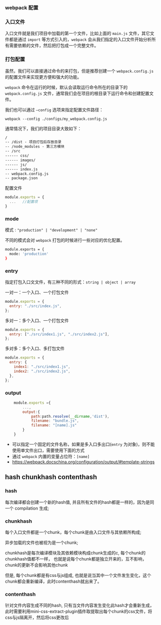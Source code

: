 ### webpack 配置

### 入口文件

入口文件就是我们项目中加载的第一个文件，比如上面的 `main.js` 文件，其它文件都是通过 `import` 等方式引入的，`webpack` 会从我们指定的入口文件开始分析所有需要依赖的文件，然后把打包成一个完整文件。

### 打包配置

虽然，我们可以直接通过命令的来打包，但是推荐创建一个 `webpack.config.js` 的配置文件来实现更方便和强大的功能。

`webpack` 命令在运行的时候，默认会读取运行命令所在的目录下的 `webpack.config.js` 文件，通常我们会在项目的根目录下运行命令和创建配置文件。

我们也可以通过 `—config` 选项来指定配置文件路径：

```shell
webpack --config ./configs/my_webpack.config.js
```

通常情况下，我们的项目目录大致如下：

```txt
/
-- /dist - 项目打包后存放目录
-- /node_modules - 第三方模块
-- /src
------ css/
------ images/
------ js/
------ index.js
-- webpack.config.js
-- package.json
```

配置文件

```javascript
module.exports = {
  ...	//配置项
}
```

### mode

模式 : `"production" | "development" | "none"`

不同的模式会对 `webpack` 打包的时候进行一些对应的优化配置。

```bash
module.exports = {
  mode: 'production'
}
```

### entry

指定打包⼊口⽂文件，有三种不同的形式：`string | object | array`

一对一：一个入口、一个打包文件

```js
module.exports = {
  entry: "./src/index.js",
};
```

多对一：多个入口、一个打包文件

```js
module.exports = {
  entry: ["./src/index1.js", "./src/index2.js"],
};
```

多对多：多个入口、多打包文件

```js
module.exports = {
  entry: {
    index1: "./src/index1.js",
    index2: "./src/index2.js",
  },
};
```

### output

```js
    module.exports ={
        ...,
        output:{
            path:path.resolve(__dirname,'dist'),
            filename: "bundle.js",
		    filename: "[name].js"
        }
    }
```

- 可以指定一个固定的文件名称，如果是多入口多出口(`entry` 为对象)，则不能使用单文件出口，需要使用下面的方式
- 通过 `webpack` 内置的变量占位符：`[name]`
- https://webpack.docschina.org/configuration/output/#template-strings



## hash chunkhash contenthash

### hash

每次编译都会创建一个新的hash值, 并且所有文件的hash都是一样的，因为是同一个  compilation 生成;

### chunkhash

每个入口文件都是一个chunk，每个chunk是由入口文件与其依赖所构成;

异步加载的文件也被视为是一个chunk;

chunkhash是每次编译模块及其依赖模块构成chunk生成的c, 每个chunk的chunkhash值都不一样， 也就是说每个chunk都是独立开来的，互不影响，chunk的更新不会影响其他chunk

但是, 每个chunk都是有css与js组成, 也就是说当其中一个文件发生变化，这个chunk都会重新编译，此时contenthash就出来了。

### contenthash

针对文件内容生成不同的hash, 只有当文件内容发生变化此hash才会重新生成，此时需要利用mini-css-extract-plugin插件取提取出每个chunk的css文件，将css与js隔离开，然后将css更改后

